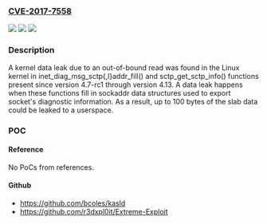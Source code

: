 ### [CVE-2017-7558](https://cve.mitre.org/cgi-bin/cvename.cgi?name=CVE-2017-7558)
![](https://img.shields.io/static/v1?label=Product&message=kernel&color=blue)
![](https://img.shields.io/static/v1?label=Version&message=4.7-rc1%20through%204.13%20&color=brightgreen)
![](https://img.shields.io/static/v1?label=Vulnerability&message=CWE-125&color=brightgreen)

### Description

A kernel data leak due to an out-of-bound read was found in the Linux kernel in inet_diag_msg_sctp{,l}addr_fill() and sctp_get_sctp_info() functions present since version 4.7-rc1 through version 4.13. A data leak happens when these functions fill in sockaddr data structures used to export socket's diagnostic information. As a result, up to 100 bytes of the slab data could be leaked to a userspace.

### POC

#### Reference
No PoCs from references.

#### Github
- https://github.com/bcoles/kasld
- https://github.com/r3dxpl0it/Extreme-Exploit

